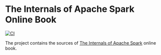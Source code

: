 # The Internals of Apache Spark Online Book

[![CI](https://github.com/japila-books/apache-spark-internals/workflows/CI/badge.svg)](https://github.com/japila-books/apache-spark-internals/actions)

The project contains the sources of [The Internals of Apache Spark](https://books.japila.pl/apache-spark-internals) online book.
